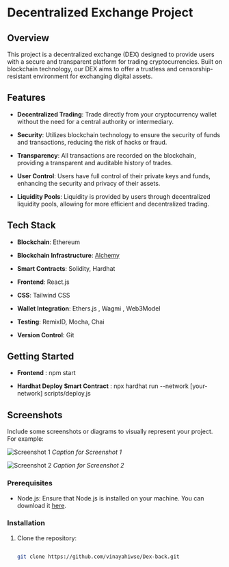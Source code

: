 # Decentralized Exchange Project

## Overview

This project is a decentralized exchange (DEX) designed to provide users with a secure and transparent platform for trading cryptocurrencies. Built on blockchain technology, our DEX aims to offer a trustless and censorship-resistant environment for exchanging digital assets.

## Features

- **Decentralized Trading**: Trade directly from your cryptocurrency wallet without the need for a central authority or intermediary.

- **Security**: Utilizes blockchain technology to ensure the security of funds and transactions, reducing the risk of hacks or fraud.

- **Transparency**: All transactions are recorded on the blockchain, providing a transparent and auditable history of trades.

- **User Control**: Users have full control of their private keys and funds, enhancing the security and privacy of their assets.

- **Liquidity Pools**: Liquidity is provided by users through decentralized liquidity pools, allowing for more efficient and decentralized trading.

## Tech Stack

- **Blockchain**: Ethereum

- **Blockchain Infrastructure**: [Alchemy](https://alchemyapi.io/)

- **Smart Contracts**: Solidity, Hardhat

- **Frontend**: React.js

- **CSS**: Tailwind CSS

- **Wallet Integration**: Ethers.js , Wagmi , Web3Model

- **Testing**: RemixID, Mocha, Chai

- **Version Control**: Git

## Getting Started

- **Frontend** : npm start
  
- **Hardhat Deploy Smart Contract** : npx hardhat run --network [your-network] scripts/deploy.js

## Screenshots

Include some screenshots or diagrams to visually represent your project. For example:

![Screenshot 1](screenshots/screenshot1.png)
*Caption for Screenshot 1*

![Screenshot 2](screenshots/screenshot2.png)
*Caption for Screenshot 2*


### Prerequisites

- Node.js: Ensure that Node.js is installed on your machine. You can download it [here](https://nodejs.org/).

### Installation

1. Clone the repository:
   ```bash
   
   git clone https://github.com/vinayahiwse/Dex-back.git
